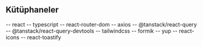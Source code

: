 ## Kütüphaneler

-- react
-- typescript
-- react-router-dom
-- axios
-- @tanstack/react-query
-- @tanstack/react-query-devtools
-- tailwindcss
-- formik
-- yup
-- react-icons
-- react-toastify
